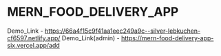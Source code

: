# MERN_FOOD_DELIVERY_APP
Demo_Link - https://66a4f15c9f41aa1eec249a9c--silver-lebkuchen-cf6597.netlify.app/
Demo_Link(admin) - https://mern-food-delivery-app-six.vercel.app/add
